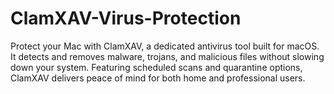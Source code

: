 # ClamXAV-Virus-Protection
Protect your Mac with ClamXAV, a dedicated antivirus tool built for macOS. It detects and removes malware, trojans, and malicious files without slowing down your system. Featuring scheduled scans and quarantine options, ClamXAV delivers peace of mind for both home and professional users.
